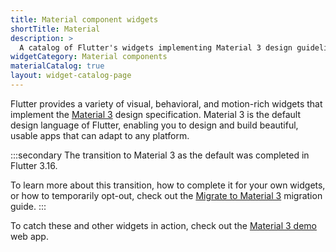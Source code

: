 ```yaml
---
title: Material component widgets
shortTitle: Material
description: >
  A catalog of Flutter's widgets implementing Material 3 design guidelines.
widgetCategory: Material components
materialCatalog: true
layout: widget-catalog-page
---
```


Flutter provides a variety of visual, behavioral, and motion-rich widgets
that implement the [Material 3][] design specification.
Material 3 is the default design language of Flutter,
enabling you to design and build beautiful, usable apps
that can adapt to any platform.

:::secondary
The transition to Material 3 as the default was
completed in Flutter 3.16.

To learn more about this transition, how to complete it for your own widgets,
or how to temporarily opt-out, check out
the [Migrate to Material 3][] migration guide.
:::

To catch these and other widgets in action,
check out the [Material 3 demo][] web app.

[Material 3]: https://m3.material.io/get-started
[Migrate to Material 3]: /release/breaking-changes/material-3-migration
[Material 3 demo]: {{site.github}}/flutter/samples/tree/main/material_3_demo/
